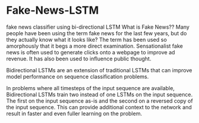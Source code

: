 # Fake-News-LSTM
fake news classifier using bi-directional LSTM
What is Fake News??
Many people have been using the term fake news for the last few years, but do they actually know what it looks like? The term has been used so amorphously that it begs a more direct examination. Sensationalist fake news is often used to generate clicks onto a webpage to improve ad revenue. It has also been used to influence public thought.

Bidirectional LSTMs are an extension of traditional LSTMs that can improve model performance on sequence classification problems.

In problems where all timesteps of the input sequence are available, Bidirectional LSTMs train two instead of one LSTMs on the input sequence. The first on the input sequence as-is and the second on a reversed copy of the input sequence. This can provide additional context to the network and result in faster and even fuller learning on the problem.
